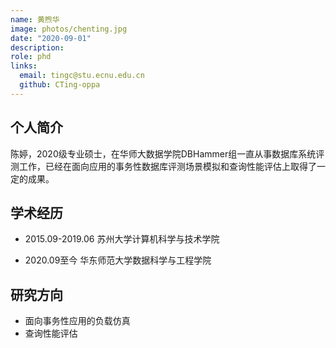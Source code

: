 ```yaml
---
name: 黄煦华
image: photos/chenting.jpg
date: "2020-09-01"
description: 
role: phd
links:
  email: tingc@stu.ecnu.edu.cn
  github: CTing-oppa
---
```


## 个人简介

陈婷，2020级专业硕士，在华师大数据学院DBHammer组一直从事数据库系统评测工作，已经在面向应用的事务性数据库评测场景模拟和查询性能评估上取得了一定的成果。

## 学术经历

* 2015.09-2019.06 苏州大学计算机科学与技术学院

* 2020.09至今 华东师范大学数据科学与工程学院

## 研究方向

* 面向事务性应用的负载仿真
* 查询性能评估